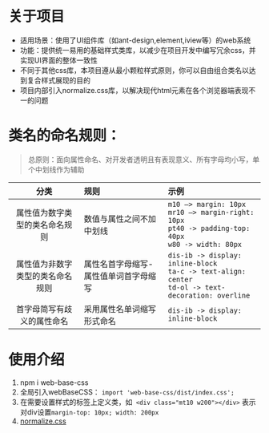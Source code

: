 # 关于项目
- 适用场景：使用了UI组件库（如ant-design,element,iview等）的web系统
- 功能：提供统一易用的基础样式类库，以减少在项目开发中编写冗余css，并实现UI界面的整体一致性
- 不同于其他css库，本项目遵从最小颗粒样式原则，你可以自由组合类名以达到复合样式展现的目的
- 项目内部引入normalize.css库，以解决现代html元素在各个浏览器端表现不一的问题

# 类名的命名规则：
> 总原则：面向属性命名、对开发者透明且有表现意义、所有字母均小写，单个中划线作为辅助

|分类|规则|示例|
|:--:|:--|:--|
| 属性值为数字类型的类名命名规则 | 数值与属性之间不加中划线 | ```m10 —> margin: 10px```<br />```mr10 —> margin-right: 10px```<br />```pt40 -> padding-top: 40px```<br />```w80 -> width: 80px``` |
| 属性值为非数字类型的类名命名规则 | 属性名首字母缩写-属性值单词首字母缩写 | ```dis-ib -> display: inline-block```<br />```ta-c -> text-align: center```<br /> ```td-ol -> text-decoration: overline```|
|首字母简写有歧义的属性命名| 采用属性名单词缩写形式命名 | ```dis-ib -> display: inline-block``` |

# 使用介绍
1. npm i web-base-css
2. 全局引入webBaseCSS： ```import 'web-base-css/dist/index.css';```
3. 在需要设置样式的标签上定义类，如``` <div class="mt10 w200"></div>``` 表示对div设置```margin-top: 10px; width: 200px```
4. [normalize.css](https://necolas.github.io/normalize.css/)
